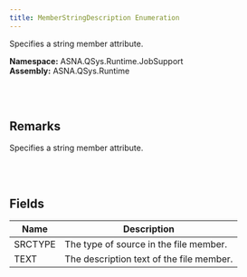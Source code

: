 ```yaml
---
title: MemberStringDescription Enumeration
---
```


Specifies a string member attribute.

**Namespace:** ASNA.QSys.Runtime.JobSupport <br/>
**Assembly:** ASNA.QSys.Runtime

<br>
<br>

## Remarks

Specifies a string member attribute.

[//]: # ($$TODO: Complete the Remarks section.)

<br>
<br>

## Fields

| Name | Description
| --- | --- 
| SRCTYPE | The type of source in the file member.
| TEXT | The description text of the file member.

<br>
<br>

